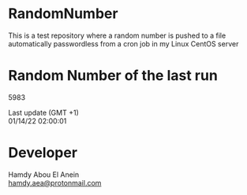# RandomNumber    
This is a test repository where a random number is pushed to a file automatically passwordless from a cron job in my Linux CentOS server    
# Random Number of the last run   
5983
      
Last update (GMT +1)    
01/14/22 02:00:01
# Developer    
Hamdy Abou El Anein   
hamdy.aea@protonmail.com
